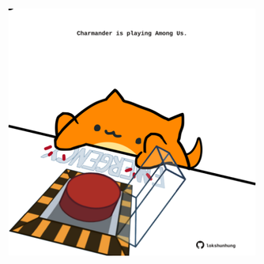 <!-- built at 13/08/2024, 16:00:49 UTC -->
<p align="center">
  <img width="500" height="500" src="./ReadmeImage.svg">
</p>
